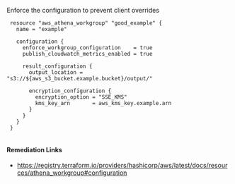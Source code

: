 
Enforce the configuration to prevent client overrides

```hcl
 resource "aws_athena_workgroup" "good_example" {
   name = "example"
 
   configuration {
     enforce_workgroup_configuration    = true
     publish_cloudwatch_metrics_enabled = true
 
     result_configuration {
       output_location = "s3://${aws_s3_bucket.example.bucket}/output/"
 
       encryption_configuration {
         encryption_option = "SSE_KMS"
         kms_key_arn       = aws_kms_key.example.arn
       }
     }
   }
 }
 
```

#### Remediation Links
 - https://registry.terraform.io/providers/hashicorp/aws/latest/docs/resources/athena_workgroup#configuration

